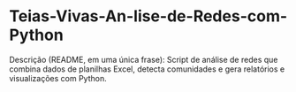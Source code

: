 # Teias-Vivas-An-lise-de-Redes-com-Python
Descrição (README, em uma única frase): Script de análise de redes que combina dados de planilhas Excel, detecta comunidades e gera relatórios e visualizações com Python.

